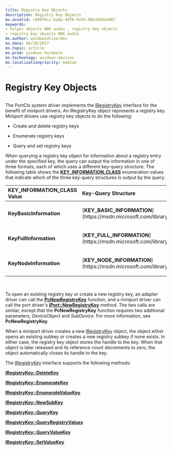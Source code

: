 ```yaml
---
title: Registry Key Objects
description: Registry Key Objects
ms.assetid: c666f0cc-5a8a-4df8-9c65-08e3b044a08f
keywords:
- helper objects WDK audio , registry key objects
- registry key objects WDK audio
ms.author: windowsdriverdev
ms.date: 04/20/2017
ms.topic: article
ms.prod: windows-hardware
ms.technology: windows-devices
ms.localizationpriority: medium
---
```


# Registry Key Objects


## <span id="registry_key_objects"></span><span id="REGISTRY_KEY_OBJECTS"></span>


The PortCls system driver implements the [IRegistryKey](https://msdn.microsoft.com/library/windows/hardware/ff536965) interface for the benefit of miniport drivers. An IRegistryKey object represents a registry key. Miniport drivers use registry key objects to do the following:

-   Create and delete registry keys

-   Enumerate registry keys

-   Query and set registry keys

When querying a registry key object for information about a registry entry under the specified key, the query can output the information in one of three formats, each of which uses a different key-query structure. The following table shows the [**KEY\_INFORMATION\_CLASS**](https://msdn.microsoft.com/library/windows/hardware/ff553373) enumeration values that indicate which of the three key-query structures is output by the query.

<table>
<colgroup>
<col width="50%" />
<col width="50%" />
</colgroup>
<thead>
<tr class="header">
<th align="left">KEY_INFORMATION_CLASS Value</th>
<th align="left">Key-Query Structure</th>
</tr>
</thead>
<tbody>
<tr class="odd">
<td align="left"><p><strong>KeyBasicInformation</strong></p></td>
<td align="left"><p>[<strong>KEY_BASIC_INFORMATION</strong>](https://msdn.microsoft.com/library/windows/hardware/ff553355)</p></td>
</tr>
<tr class="even">
<td align="left"><p><strong>KeyFullInformation</strong></p></td>
<td align="left"><p>[<strong>KEY_FULL_INFORMATION</strong>](https://msdn.microsoft.com/library/windows/hardware/ff553367)</p></td>
</tr>
<tr class="odd">
<td align="left"><p><strong>KeyNodeInformation</strong></p></td>
<td align="left"><p>[<strong>KEY_NODE_INFORMATION</strong>](https://msdn.microsoft.com/library/windows/hardware/ff553392)</p></td>
</tr>
</tbody>
</table>

 

To open an existing registry key or create a new registry key, an adapter driver can call the [**PcNewRegistryKey**](https://msdn.microsoft.com/library/windows/hardware/ff537716) function, and a miniport driver can call the port driver's [**IPort::NewRegistryKey**](https://msdn.microsoft.com/library/windows/hardware/ff536945) method. The two calls are similar, except that the **PcNewRegistryKey** function requires two additional parameters, *DeviceObject* and *SubDevice*. For more information, see **PcNewRegistryKey**.

When a miniport driver creates a new [IRegistryKey](https://msdn.microsoft.com/library/windows/hardware/ff536965) object, the object either opens an existing subkey or creates a new registry subkey if none exists. In either case, the registry key object stores the handle to the key. When that object is later released and its reference count decrements to zero, the object automatically closes its handle to the key.

The [IRegistryKey](https://msdn.microsoft.com/library/windows/hardware/ff536965) interface supports the following methods:

[**IRegistryKey::DeleteKey**](https://msdn.microsoft.com/library/windows/hardware/ff536967)

[**IRegistryKey::EnumerateKey**](https://msdn.microsoft.com/library/windows/hardware/ff536968)

[**IRegistryKey::EnumerateValueKey**](https://msdn.microsoft.com/library/windows/hardware/ff536969)

[**IRegistryKey::NewSubKey**](https://msdn.microsoft.com/library/windows/hardware/ff536970)

[**IRegistryKey::QueryKey**](https://msdn.microsoft.com/library/windows/hardware/ff536971)

[**IRegistryKey::QueryRegistryValues**](https://msdn.microsoft.com/library/windows/hardware/ff536972)

[**IRegistryKey::QueryValueKey**](https://msdn.microsoft.com/library/windows/hardware/ff536973)

[**IRegistryKey::SetValueKey**](https://msdn.microsoft.com/library/windows/hardware/ff536975)

 

 




